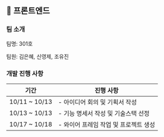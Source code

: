 ## 🎈 프론트엔드 

### 팀 소개

팀명: 301호

팀원: 김은혜, 신영제, 조유진

### 개발 진행 사항

| 기간          | 진행 사항                             |
| ------------- | ------------------------------------- |
| 10/11 ~ 10/13 | - 아이디어 회의 및 기획서 작성        |
| 10/13 ~ 10/13 | - 기능 명세서 작성 및 기술스택 선정   |
| 10/17 ~ 10/18 | - 와이어 프레임 작업 및 프로젝트 생성 |
